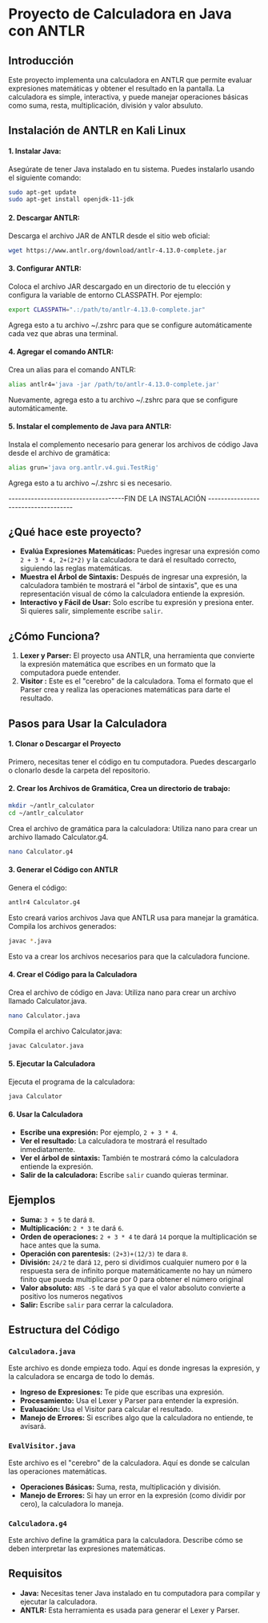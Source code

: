 # Proyecto de Calculadora en Java con ANTLR

## Introducción

Este proyecto implementa una calculadora en ANTLR que permite evaluar expresiones matemáticas y obtener el resultado en la pantalla. La calculadora es simple, interactiva, y puede manejar operaciones básicas como suma, resta, multiplicación, división y valor absuluto.

## Instalación de ANTLR en Kali Linux
#### 1. Instalar Java:
Asegúrate de tener Java instalado en tu sistema. Puedes instalarlo usando el siguiente comando:
```bash
sudo apt-get update
sudo apt-get install openjdk-11-jdk
```
#### 2. Descargar ANTLR:
Descarga el archivo JAR de ANTLR desde el sitio web oficial:
```bash
wget https://www.antlr.org/download/antlr-4.13.0-complete.jar
```

#### 3. Configurar ANTLR:
Coloca el archivo JAR descargado en un directorio de tu elección y configura la variable de entorno CLASSPATH. Por ejemplo:
```bash
export CLASSPATH=".:/path/to/antlr-4.13.0-complete.jar"
```
Agrega esto a tu archivo ~/.zshrc para que se configure automáticamente cada vez que abras una terminal.

#### 4. Agregar el comando ANTLR:
Crea un alias para el comando ANTLR:
```bash
alias antlr4='java -jar /path/to/antlr-4.13.0-complete.jar'
```
Nuevamente, agrega esto a tu archivo ~/.zshrc para que se configure automáticamente.

#### 5. Instalar el complemento de Java para ANTLR:
Instala el complemento necesario para generar los archivos de código Java desde el archivo de gramática:
````bash
alias grun='java org.antlr.v4.gui.TestRig'
````
Agrega esto a tu archivo ~/.zshrc si es necesario.

------------------------------------FIN DE LA INSTALACIÓN ------------------------------------

## ¿Qué hace este proyecto?

- **Evalúa Expresiones Matemáticas:** Puedes ingresar una expresión como `2 + 3 * 4, 2+(2*2)` y la calculadora te dará el resultado correcto, siguiendo las reglas matemáticas.
- **Muestra el Árbol de Sintaxis:** Después de ingresar una expresión, la calculadora también te mostrará el "árbol de sintaxis", que es una representación visual de cómo la calculadora entiende la expresión.
- **Interactivo y Fácil de Usar:** Solo escribe tu expresión y presiona enter. Si quieres salir, simplemente escribe `salir`.

## ¿Cómo Funciona?

1. **Lexer y Parser:** El proyecto usa ANTLR, una herramienta que convierte la expresión matemática que escribes en un formato que la computadora puede entender.
2. **Visitor :** Este es el "cerebro" de la calculadora. Toma el formato que el Parser crea y realiza las operaciones matemáticas para darte el resultado.

## Pasos para Usar la Calculadora

#### 1. Clonar o Descargar el Proyecto

Primero, necesitas tener el código en tu computadora. Puedes descargarlo o clonarlo desde la carpeta del repositorio.

#### 2. Crear los Archivos de Gramática, Crea un directorio de trabajo:

````bash
mkdir ~/antlr_calculator
cd ~/antlr_calculator
````
Crea el archivo de gramática para la calculadora: Utiliza nano para crear un archivo llamado Calculator.g4.
````bash
nano Calculator.g4
````

#### 3. Generar el Código con ANTLR
Genera el código:
````bash
antlr4 Calculator.g4
````
Esto creará varios archivos Java que ANTLR usa para manejar la gramática.
Compila los archivos generados:
```bash
javac *.java
```
Esto va a crear los archivos necesarios para que la calculadora funcione.

#### 4. Crear el Código para la Calculadora
Crea el archivo de código en Java: Utiliza nano para crear un archivo llamado Calculator.java.
````bash
nano Calculator.java
````
Compila el archivo Calculator.java:
````bash
javac Calculator.java
````

#### 5. Ejecutar la Calculadora
Ejecuta el programa de la calculadora:
````bash
java Calculator
````

#### 6. Usar la Calculadora
- **Escribe una expresión:** Por ejemplo, `2 + 3 * 4`.
- **Ver el resultado:** La calculadora te mostrará el resultado inmediatamente.
- **Ver el árbol de sintaxis:** También te mostrará cómo la calculadora entiende la expresión.
- **Salir de la calculadora:** Escribe `salir` cuando quieras terminar.

## Ejemplos

- **Suma:** `3 + 5` te dará `8`.
- **Multiplicación:** `2 * 3` te dará `6`.
- **Orden de operaciones:** `2 + 3 * 4` te dará `14` porque la multiplicación se hace antes que la suma.
- **Operación con parentesis:** `(2+3)+(12/3)` te dara `8`.
- **División:** `24/2` te dará `12`, pero si dividimos cualquier numero por `0` la respuesta sera de infinito porque matemáticamente no hay un número finito que pueda multiplicarse por 0 para obtener el número original
- **Valor absoluto:** `ABS -5` te dará `5` ya que el valor absoluto convierte a positivo los numeros negativos
- **Salir:** Escribe `salir` para cerrar la calculadora.

## Estructura del Código

### `Calculadora.java`

Este archivo es donde empieza todo. Aquí es donde ingresas la expresión, y la calculadora se encarga de todo lo demás.

- **Ingreso de Expresiones:** Te pide que escribas una expresión.
- **Procesamiento:** Usa el Lexer y Parser para entender la expresión.
- **Evaluación:** Usa el Visitor para calcular el resultado.
- **Manejo de Errores:** Si escribes algo que la calculadora no entiende, te avisará.

### `EvalVisitor.java`

Este archivo es el "cerebro" de la calculadora. Aquí es donde se calculan las operaciones matemáticas.

- **Operaciones Básicas:** Suma, resta, multiplicación y división.
- **Manejo de Errores:** Si hay un error en la expresión (como dividir por cero), la calculadora lo maneja.

### `Calculadora.g4`
Este archivo define la gramática para la calculadora. Describe cómo se deben interpretar las expresiones matemáticas.

## Requisitos

- **Java:** Necesitas tener Java instalado en tu computadora para compilar y ejecutar la calculadora.
- **ANTLR:** Esta herramienta es usada para generar el Lexer y Parser.
